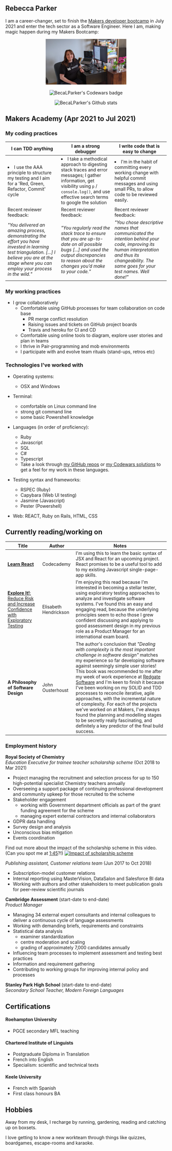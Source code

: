 ## Rebecca Parker

I am a career-changer, set to finish the [Makers developer bootcamp](https://makers.tech/about-us/) in July 2021 and enter the tech sector as a Software Engineer. Here I am, making magic happen during my Makers Bootcamp:

<p align="center"><img src="./PXL_20210504_112304441.PORTRAIT.jpg" alt="Photo of BecaLParker WFH" width="50%"/></p>

<p align="center"><img src="https://www.codewars.com/users/BecaLParker/badges/small" alt="BecaLParker's Codewars badge" width="50%"/></p>


<p align="center"><img src ="https://github-readme-stats.vercel.app/api?username=BecaLParker&show_icons=true&theme=radical" alt="BecaLParker's Github stats" width"50%"/></p>


## Makers Academy (Apr 2021 to Jul 2021)

### My coding practices
| I can TDD anything | I am a strong debugger  | I write code that is easy to change |
| ------------------ | ----------------------- | ------------------------------------|
| <li> I use the AAA principle to structure my testing and I aim for a 'Red, Green, Refactor, Commit' cycle| <li> I take a methodical approach to digesting stack traces and error messages; I gather information, get visibility using `p` / `console.log()`, and use effective search terms to google the solution | <li> I'm in the habit of committing every working change with helpful commit messages and using small PRs, to allow code to be reviewed easily.|
|Recent reviewer feedback: |Recent reviewer feedback: |Recent reviewer feedback: |
| _"You delivered an amazing process, demonstrating the effort you have invested in learning test triangulation. [...] I believe you are at the stage where you can employ your process in the wild."_ | _"You regularly read the stack trace to ensure that you are up-to-date on all possible bugs [...] and used the output discrepancies to reason about the changes you’d make to your code."_| _"You chose descriptive names that communicated the intention behind your code, improving its human interpretation and thus its changeability. The same goes for your test names. Well done!"_|

### My working practices
- I grow collaboratively
  - Comfortable using GitHub processes for team collaboration on code base
    - PR merge conflict resolution
    - Raising issues and tickets on GitHub project boards
    - Travis and heroku for CI and CD
  - Comfortable using online tools to diagram, explore user stories and plan in teams
  - I thrive in Pair-programming and mob environments
  - I participate with and evolve team rituals (stand-ups, retros etc)

### Technologies I've worked with

- Operating systems:
   - OSX and Windows
    
- Terminal: 
   - comfortable on Linux command line
   - strong git command line
   - some basic Powershell knowledge
   
- Languages (in order of proficiency): 
  - Ruby 
  - Javascript
  - SQL 
  - C#
  - Typescript
  - Take a look through [my GitHub repos](https://github.com/BecaLParker?tab=repositories) or [my Codewars solutions](https://www.codewars.com/users/BecaLParker/completed_solutions) to get a feel for my work in these languages.  
  
- Testing syntax and frameworks: 
  - RSPEC (Ruby)
  - Capybara (Web UI testing)
  - Jasmine (Javascript)
  - Pester (Powershell)

- Web: REACT, Ruby on Rails, HTML, CSS
  
## Currently reading/working on

| Title                        | Author            | Notes             |
| ---------------------------- | ----------------- | ----------------- |
| [**Learn React**](https://www.codecademy.com/learn/react-101)| Codecademy | I'm using this to learn the basic syntax of JSX and React for an upcoming project. React promises to be a useful tool to add to my existing Javascript single-page-app skills.|
| [**Explore It!**: Reduce Risk and Increase Confidence with Exploratory Testing](https://pragprog.com/titles/ehxta/explore-it/) | Elisabeth Hendrickson | I'm enjoying this read because I'm interested in becoming a stellar tester, using exploratory testing approaches to analyze and investigate software systems. I've found this an easy and engaging read, because the underlying principles seem to echo those I grew confident discussing and applying to good assessment design in my previous role as a Product Manager for an international exam board.|
| **A Philosophy of Software Design** | John Ousterhoust | The author's conclusion that _"Dealing with complexity is the most important challenge in software design"_ matches my experience so far developing software against seemingly simple user stories! This book was recommended to me after my week of work experience at [Redgate Software](https://www.red-gate.com/) and I'm keen to finish it because I've been working on my SOLID and TDD processes to reconcile iterative, agile approaches, with the incremental nature of complexity. For each of the projects we've worked on at Makers, I've always found the planning and modelling stages to be secretly really fascinating, and definitely a key predictor of the final build success.|

### Employment history

**Royal Society of Chemistry**   
_Education Executive for trainee teacher scholarship scheme_ (Oct 2018 to Mar 2021)   


- Project managing the recruitment and selection process for up to 150 high-potential specialist Chemistry teachers annually
- Overseeing a support package of continuing professional development and community upkeep for those recruited to the scheme
- Stakeholder engagement
  - working with Government department officials as part of the grant funding agreement for the scheme
  - managing expert external contractors and internal collaborators
- GDPR data handling
- Survey design and analysis
- Unconscious bias mitigation 
- Events coordination

Find out more about the impact of the scholarship scheme in this video. (Can you spot me at [1:45](https://youtu.be/5X0yjEV2YvY?t=104)?!) 
[![Impact of scholarship scheme](https://img.youtube.com/vi/5X0yjEV2YvY/0.jpg)](https://www.youtube.com/watch?v=5X0yjEV2YvY)


_Publishing assistant, Customer relations team_ (Jun 2017 to Oct 2018)
- Subscription-model customer relations
- Internal reporting using MasterVision, DataSalon and Salesforce BI data
- Working with authors and other stakeholders to meet publication goals for peer-review scientific journals

**Cambridge Assessment** (start-date to end-date)  
_Product Manager_

- Managing 34 external expert consultants and internal colleagues to deliver a continuous cycle of language assessments
- Working with demanding briefs, requirements and constraints
- Statistical data analysis
  - examiner standardization
  - centre moderation and scaling
  - grading of approximately 7,000 candidates annually 
- Influencing team processes to implement assessment and testing best practices
- Information and requirement gathering
- Contributing to working groups for improving internal policy and processes


**Stanley Park High School** (start-date to end-date)  
_Secondary School Teacher, Modern Foreign Languages_


## Certifications

#### Roehampton University
- PGCE secondary MFL teaching

#### Chartered Institute of Linguists
- Postgraduate Diploma in Translation
- French into English
- Specialism: scientific and technical texts

#### Keele University
- French with Spanish
- First class honours BA

## Hobbies

Away from my desk, I recharge by running, gardening, reading and catching up on boxsets.

I love getting to know a new workteam through things like quizzes, boardgames, escape-rooms and karaoke.

